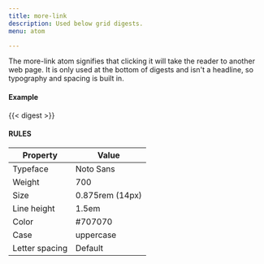 ```yaml
---
title: more-link
description: Used below grid digests.
menu: atom

---
```

The more-link atom signifies that clicking it will take the reader to another web page. It is only used at the bottom of digests and isn't a headline, so typography and spacing is built in.

#### Example
<div class="example grid" style="--columns: 400px;">
  {{< digest >}}
</div>

#### RULES

Property | Value
--- | ---
Typeface | Noto Sans
Weight | 700
Size | 0.875rem (14px)
Line height | 1.5em
Color | #707070
Case | uppercase
Letter spacing | Default
